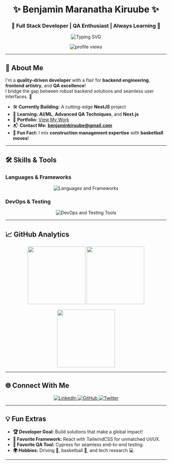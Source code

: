 <h1 align="center">✨ Benjamin Maranatha Kiruube ✨</h1>
<h3 align="center">🚀 Full Stack Developer | QA Enthusiast | Always Learning 🌱</h3>

<p align="center">
  <img src="https://readme-typing-svg.herokuapp.com?font=Fira+Code&size=25&duration=3000&pause=500&color=F39C12&center=true&vCenter=true&width=500&lines=Backend+Specialist+%F0%9F%92%AA;Frontend+Craftsman+%F0%9F%8E%A8;QA+Automation+Expert+%F0%9F%93%88;Building+Robust+Solutions+%F0%9F%9A%80" alt="Typing SVG" />
</p>

<div align="center">
  <img src="https://komarev.com/ghpvc/?username=kiruube&label=Profile%20views&color=F39C12&style=flat-square" alt="profile views" />
</div>

---

## 🌟 About Me

I'm a **quality-driven developer** with a flair for **backend engineering**, **frontend artistry**, and **QA excellence**!  
I bridge the gap between robust backend solutions and seamless user interfaces. 🚀  

- 🛠 **Currently Building:** A cutting-edge **NestJS** project  
- 🧠 **Learning:** **AI/ML**, **Advanced QA Techniques**, and **Next.js**  
- 💼 **Portfolio:** [View My Work](https://kiruube.github.io/myPortfolio/)  
- 📬 **Contact Me:** **benjaminkiruube@gmail.com**  
- 🏀 **Fun Fact:** I mix **construction management expertise** with **basketball moves**!  

---

## 🛠️ Skills & Tools

### **Languages & Frameworks**
<p align="center">
  <img src="https://skillicons.dev/icons?i=js,ts,react,html,css,nodejs,express,nestjs,nextjs,postgres,mongodb" alt="Languages and Frameworks" />
</p>

### **DevOps & Testing**
<p align="center">
  <img src="https://skillicons.dev/icons?i=docker,git,github,postman,vscode,cypress" alt="DevOps and Testing Tools" />
</p>

---

## 📈 GitHub Analytics
<p align="center">
  <img src="https://github-readme-stats.vercel.app/api?username=kiruube&show_icons=true&theme=radical&count_private=true&hide_border=true" height="180px" />
  <img src="https://github-readme-streak-stats.herokuapp.com?user=kiruube&theme=radical&hide_border=true" height="180px" />
</p>
<p align="center">
  <img src="https://github-readme-stats.vercel.app/api/top-langs/?username=kiruube&layout=compact&theme=radical&hide_border=true" height="180px" />
</p>

---

## 🌐 Connect With Me

<p align="center">
  <a href="https://www.linkedin.com/in/benjamin-kiruube/" target="_blank">
    <img src="https://img.shields.io/badge/-LinkedIn-0077B5?style=for-the-badge&logo=linkedin&logoColor=white" alt="LinkedIn" />
  </a>
  <a href="https://github.com/kiruube" target="_blank">
    <img src="https://img.shields.io/badge/-GitHub-181717?style=for-the-badge&logo=github&logoColor=white" alt="GitHub" />
  </a>
  <a href="https://twitter.com/benjamin_kiruube" target="_blank">
    <img src="https://img.shields.io/badge/-Twitter-1DA1F2?style=for-the-badge&logo=twitter&logoColor=white" alt="Twitter" />
  </a>
</p>

---

## 💡 Fun Extras
- **🏆 Developer Goal:** Build solutions that make a global impact!  
- **🎨 Favorite Framework:** React with TailwindCSS for unmatched UI/UX.  
- **🎯 Favorite QA Tool:** Cypress for seamless end-to-end testing.  
- **🌍 Hobbies:** Driving 🚗, basketball 🏀, and tech research 💻.

---

